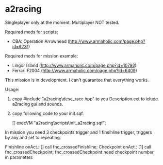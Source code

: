 # a2racing
Singleplayer only at the moment. Multiplayer NOT tested.

Required mods for scripts:
- CBA: Operation Arrowhead (http://www.armaholic.com/page.php?id=6231)

Required mods for mission example: 
- Lingor Island (http://www.armaholic.com/page.php?id=10792)
- Ferrari F2004 (http://www.armaholic.com/page.php?id=6409)

This mission is in development. I can't guarantee that everything works.

Usage: 
1.  copy #include "a2racing\desc_race.hpp" to you Description.ext to iclude a2racing gui and sounds.

2.  copy following code to your init.sqf.

    [] execVM "a2racing\scripts\init_a2racing.sqf";

In mission you need 3 checkpoints trigger and 1 finsihline trigger, triggers by any and set to repeating.

Finishline onAct.:	[] call fnc_crossedFinishline;
Checkpoint onAct.:	[1] call fnc_crossedCheckpoint; 
fnc_crossedCheckpoint need checkpoint number in parameters
